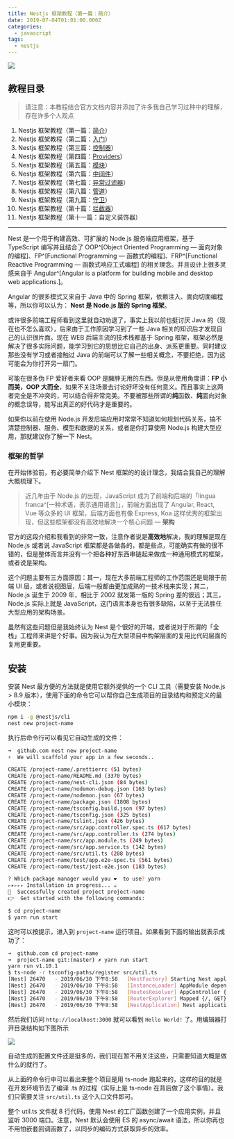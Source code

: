 ```yaml
---
title: Nestjs 框架教程（第一篇：简介）
date: 2019-07-04T01:01:00.000Z
categories:
  - javascript
tags:
  - nestjs
---
```


![](https://i.loli.net/2019/06/30/5d185dfb87f5e21948.png)

## 教程目录

> 请注意：本教程结合官方文档内容并添加了许多我自己学习过种中的理解，存在许多个人观点

1. Nestjs 框架教程（第一篇：[简介](/nestjs-framework-tutorial-1)）
2. Nestjs 框架教程（第二篇：[入门](/nestjs-framework-tutorial-2)）
3. Nestjs 框架教程（第三篇：[控制器](/nestjs-framework-tutorial-3)）
4. Nestjs 框架教程（第四篇：[Providers](/nestjs-framework-tutorial-4)）
5. Nestjs 框架教程（第五篇：[模块](/nestjs-framework-tutorial-5)）
6. Nestjs 框架教程（第六篇：[中间件](/nestjs-framework-tutorial-6)）
7. Nestjs 框架教程（第七篇：[异常过滤器](/nestjs-framework-tutorial-7)）
8. Nestjs 框架教程（第八篇：[管道](/nestjs-framework-tutorial-8)）
9. Nestjs 框架教程（第九篇：[守卫](/nestjs-framework-tutorial-9)）
10. Nestjs 框架教程（第十篇：[拦截器](/nestjs-framework-tutorial-10)）
11. Nestjs 框架教程（第十一篇：自定义装饰器）

---

Nest 是一个用于构建高效、可扩展的 Node.js 服务端应用框架，基于 TypeScript 编写并且结合了 OOP^[Object Oriented Programming — 面向对象的编程]、FP^[Functional Programming — 函数式的编程]、FRP^[Functional Reactive Programming — 函数式响应工式编程] 的相关理念。并且设计上很多灵感来自于 Angular^[Angular is a platform for building mobile and desktop web applications.]。

Angular 的很多模式又来自于 Java 中的 Spring 框架，依赖注入、面向切面编程等，所以你可以认为： **Nest 是 Node.js 版的 Spring 框架**。

或许很多前端工程师看到这里就自动劝退了，事实上我以前也挺讨厌 Java 的（现在也不怎么喜欢），后来由于工作原因学习到了一些 Java 相关的知识后才发现自己的认识很片面。现在 WEB 后端主流的技术栈都基于 Spring 框架，框架必然是解决了很多实际问题，能学习到它的思想比它自己的出身、派系更重要。同时建议那些没有学习或者接触过 Java 的前端可以了解一些相关概念，不要拒绝，因为这可能会为你打开另一扇门。

可能在很多伪 FP 爱好者来看 OOP 是臃肿无用的东西。但是从使用角度讲：**FP 小而美，OOP 大而全**，如果不关注场景去讨论好坏没有任何意义。而且事实上这两者完全是不冲突的，可以结合得非常完美。不要被那些所谓的**纯**函数、**纯**面向对象的概念误导，能写出真正的好代码才是重要的。

如果你以前在使用 Node.js 开发后端应用时常常不知道如何规划代码关系，搞不清楚控制器、服务、模型和数据的关系，或者是你打算使用 Node.js 构建大型应用，那就建议你了解一下 Nest。

### 框架的哲学

在开始体验前，有必要简单介绍下 Nest 框架的的设计理念，我结合我自己的理解大概梳理下。

> 近几年由于 Node.js 的出现，JavaScript 成为了前端和后端的「lingua franca^[一种术语，表示通用语言]」，前端方面出现了 Angular, React, Vue 等众多的 UI 框架，后端方面也有像 Express, Koa 这样优秀的框架出现，但这些框架都没有高效地解决一个核心问题 — **架构**

官方的这段介绍和我看到的非常一致，注意作者说是**高效地**解决，我的理解是现在 Node.js 或者说 JavaScript 框架都是各做各的，都是些点，可能确实有做的很不错的，但是整体而言并没有一个把各种好东西串链起来做成一种通用模式的框架，或者说是架构。

这个问题主要有三方面原因：其一，现在大多前端工程师的工作范围还是局限于前端 UI 层，或者说视图层，后端一般都由更加成熟的一技术栈来实现；其二，Node.js 诞生于 2009 年，相比于 2002 就发第一版的 Spring 差的很远；其三，Node.js 实际上就是 JavaScript，这门语言本身也有很多缺陷，以至于无法胜任大型应用的架构场景。

虽然有这些问题但是我始终认为 Nest 是个很好的开端，或者说对于所谓的「全栈」工程师来讲是个好事。因为我认为在大型项目中构架层面的复用比代码层面的复用更重要。

## 安装

安装 Nest 最方便的方法就是使用它额外提供的一个 CLI 工具（需要安装 Node.js > 8.9 版本），使用下面的命令它可以帮你自己生成项目的目录结构和预定义的最小模块：

```bash
npm i -g @nestjs/cli
nest new project-name
```

执行后命令行可以看见它自动生成的文件：

```bash
➜  github.com nest new project-name
⚡  We will scaffold your app in a few seconds..

CREATE /project-name/.prettierrc (51 bytes)
CREATE /project-name/README.md (3370 bytes)
CREATE /project-name/nest-cli.json (84 bytes)
CREATE /project-name/nodemon-debug.json (163 bytes)
CREATE /project-name/nodemon.json (67 bytes)
CREATE /project-name/package.json (1808 bytes)
CREATE /project-name/tsconfig.build.json (97 bytes)
CREATE /project-name/tsconfig.json (325 bytes)
CREATE /project-name/tslint.json (426 bytes)
CREATE /project-name/src/app.controller.spec.ts (617 bytes)
CREATE /project-name/src/app.controller.ts (274 bytes)
CREATE /project-name/src/app.module.ts (249 bytes)
CREATE /project-name/src/app.service.ts (142 bytes)
CREATE /project-name/src/util.ts (208 bytes)
CREATE /project-name/test/app.e2e-spec.ts (561 bytes)
CREATE /project-name/test/jest-e2e.json (183 bytes)

? Which package manager would you ❤️  to use? yarn
▹▸▹▹▹ Installation in progress... ☕
🚀  Successfully created project project-name
👉  Get started with the following commands:

$ cd project-name
$ yarn run start
```

这时可以按提示，进入到 `project-name` 运行项目。如果看到下面的输出就表示成功了：

```bash
➜  github.com cd project-name
➜  project-name git:(master) ✗ yarn run start
yarn run v1.10.1
$ ts-node -r tsconfig-paths/register src/util.ts
[Nest] 26470   - 2019/06/30 下午8:58   [NestFactory] Starting Nest application...
[Nest] 26470   - 2019/06/30 下午8:58   [InstanceLoader] AppModule dependencies initialized +11ms
[Nest] 26470   - 2019/06/30 下午8:58   [RoutesResolver] AppController {/}: +5ms
[Nest] 26470   - 2019/06/30 下午8:58   [RouterExplorer] Mapped {/, GET} route +3ms
[Nest] 26470   - 2019/06/30 下午8:58   [NestApplication] Nest application successfully started +3ms
```

然后我们访问 `http://localhost:3000` 就可以看到 `Hello World!` 了。用编辑器打开目录结构如下图所示

![](https://i.loli.net/2019/06/30/5d18b3033825c45837.png)

自动生成的配置文件还是挺多的，我们现在暂不用关注这些，只需要知道大概是做什么的就行了。

从上面的命令行中可以看出来整个项目是用 ts-node 跑起来的，这样的目的就是在开发环境节去了编译 .ts 的过程（实际上是 ts-node 在背后做了这个事情）。我们只需要关注 `src/util.ts` 这个入口文件即可。

整个 util.ts 文件就 8 行代码，使用 Nest 的工厂函数创建了一个应用实例，并且监听 3000 端口。注意，Nest 默认会使用 ES 的 async/await 语法，所以你再也不用怕嵌套回调函数了，以同步的编码方式获取异步的效率。
